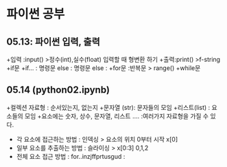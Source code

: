# 파이썬 공부 
## 05.13: 파이썬 입력, 출력
+입력 :input() >정수(int),실수(float) 입력할 때 형변환 하기
+출력:print() >f-string
+if문
 +if... : 명령문 else : 명령문 else :
+for문 :반복문 > range()
+while문

## 05.14 (python02.ipynb)

+컬렉션 자료형 : 순서있는지, 없는지 
+문자열 (str): 문자들의 모임
+리스트(list) : 요소들의 모임
 +요소에는 숫자, 상수, 문자열, 리스트 .... :여러가지 자료형을 가질 수 있다.
+ 각 요소에 접근하는 방법 : 인덱싱 > 요소의 위치 0부터 시작 x[0]
+ 일부 요소를 추출하는 방법 : 슬라이싱 > x[0:3] 0,1,2
+ 전체 요소 접근 방법 : for..inzjffprtusgud :
<!--
**first24722/first24722** is a ✨ _special_ ✨ repository because its `README.md` (this file) appears on your GitHub profile.

Here are some ideas to get you started:

- 🔭 I’m currently working on ...
- 🌱 I’m currently learning ...
- 👯 I’m looking to collaborate on ...
- 🤔 I’m looking for help with ...
- 💬 Ask me about ...
- 📫 How to reach me: ...
- 😄 Pronouns: ...
- ⚡ Fun fact: ...
-->

